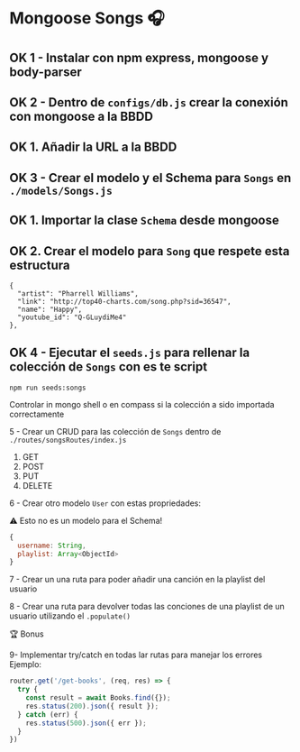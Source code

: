 # Mongoose Songs 🎧

## OK 1 - Instalar con npm express, mongoose y body-parser

## OK 2 - Dentro de `configs/db.js` crear la conexión con mongoose a la BBDD

## OK 1. Añadir la URL a la BBDD

## OK 3 - Crear el modelo y el Schema para `Songs` en `./models/Songs.js`

## OK 1. Importar la clase `Schema` desde mongoose
## OK 2. Crear el modelo para `Song` que respete esta estructura 
```
{
  "artist": "Pharrell Williams",
  "link": "http://top40-charts.com/song.php?sid=36547",
  "name": "Happy",
  "youtube_id": "Q-GLuydiMe4"
},
```
## OK 4 - Ejecutar el `seeds.js` para rellenar la colección de `Songs` con es te script
```
npm run seeds:songs
```
Controlar in mongo shell o en compass si la colección a sido importada correctamente

5 - Crear un CRUD para las colección de `Songs` dentro de `./routes/songsRoutes/index.js`

1. GET
2. POST
3. PUT
4. DELETE

6 - Crear otro modelo `User` con estas propriedades:

⚠️ Esto no es un modelo para el Schema!
```js
{
  username: String,
  playlist: Array<ObjectId>
}
```
7 - Crear un una ruta para poder añadir una canción en la playlist del usuario

8 - Crear una ruta para devolver todas las conciones de una playlist de un usuario utilizando el `.populate()`

🏆 Bonus

9- Implementar try/catch en todas lar rutas para manejar los errores
Ejemplo:
```js
router.get('/get-books', (req, res) => {
  try {
    const result = await Books.find({});
    res.status(200).json({ result });
  } catch (err) {
    res.status(500).json({ err });
  }
})
```
